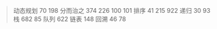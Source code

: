 > 动态规划 70 198
> 分而治之 374 226 100 101
> 排序 41 215 922
> 递归 30 93
> 栈 682 85
> 队列 622
> 链表 148
> 回溯 46 78
